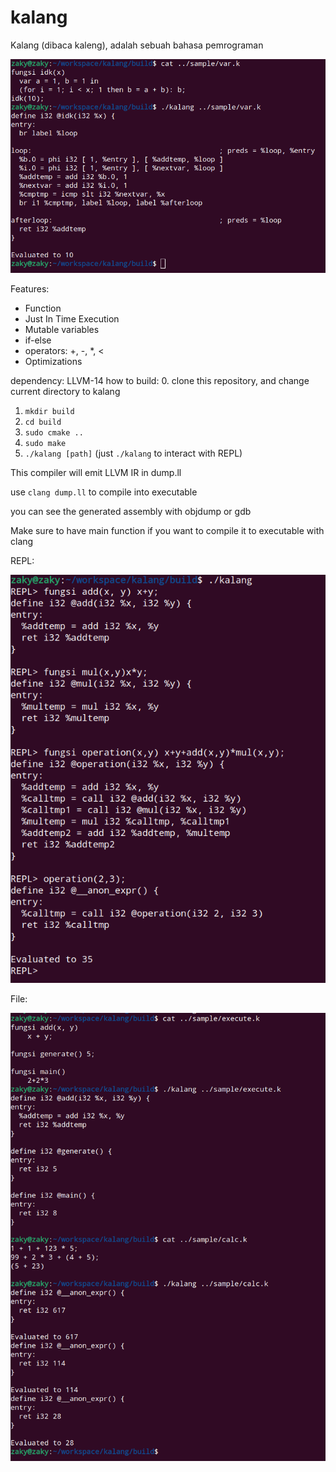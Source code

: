 kalang
=====

Kalang (dibaca kaleng), adalah sebuah bahasa pemrograman

![alt text](image-4.png)

Features:
* Function
* Just In Time Execution
* Mutable variables
* if-else
* operators: +, -, *, <
* Optimizations

dependency: LLVM-14
how to build:
0. clone this repository, and change current directory to kalang
1. `mkdir build`
2. `cd build`
3. `sudo cmake ..`
4. `sudo make`
5. `./kalang [path]` (just `./kalang` to interact with REPL)


This compiler will emit LLVM IR in dump.ll

use `clang dump.ll` to compile into executable

you can see the generated assembly with objdump or gdb

Make sure to have main function if you want to compile it to executable with clang

REPL:

![alt text](image-2.png)

File:

![alt text](image-3.png)


